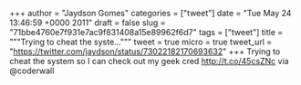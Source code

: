 
+++
author = "Jaydson Gomes"
categories = ["tweet"]
date = "Tue May 24 13:46:59 +0000 2011"
draft = false
slug = "71bbe4760e7f931e7ac9f831408a15e89962f6d7"
tags = ["tweet"]
title = """Trying to cheat the syste..."""
tweet = true
micro = true
tweet_url = "https://twitter.com/jaydson/status/73022182170693632"
+++
Trying to cheat the system so I can check out my geek cred http://t.co/45csZNc via @coderwall
